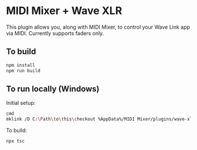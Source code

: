 # MIDI Mixer + Wave XLR

This plugin allows you, along with MIDI Mixer, to control your Wave Link app via MIDI. Currently supports faders only.

## To build

```sh
npm install
npm run build
```

## To run locally (Windows)

Initial setup:

```sh
cmd
mklink /D C:\Path\to\this\checkout %AppData%/MIDI Mixer/plugins/wave-xlr
```

To build:

```
npx tsc
```
